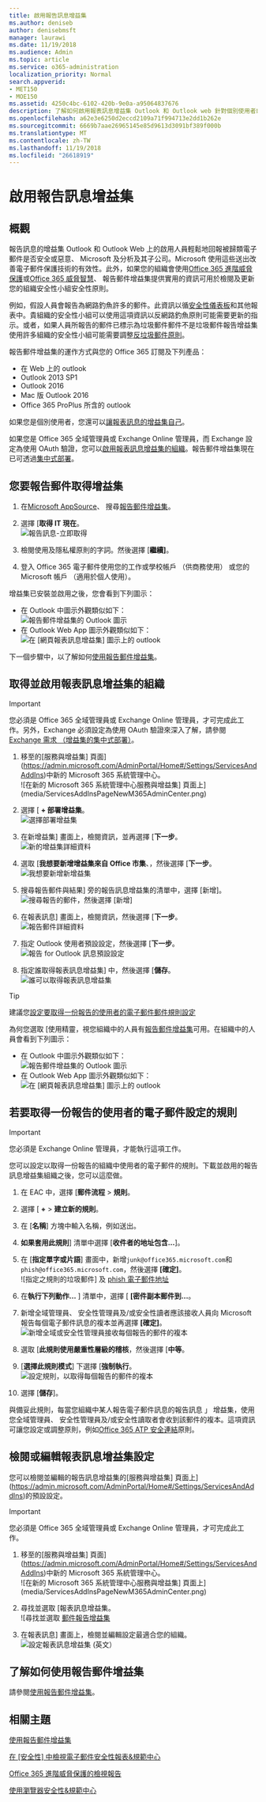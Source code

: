 ```yaml
---
title: 啟用報告訊息增益集
ms.author: deniseb
author: denisebmsft
manager: laurawi
ms.date: 11/19/2018
ms.audience: Admin
ms.topic: article
ms.service: o365-administration
localization_priority: Normal
search.appverid:
- MET150
- MOE150
ms.assetid: 4250c4bc-6102-420b-9e0a-a95064837676
description: 了解如何啟用報表訊息增益集 Outlook 和 Outlook web 針對個別使用者或整個組織。
ms.openlocfilehash: a62e3e6250d2eccd2109a71f994713e2dd1b262e
ms.sourcegitcommit: 6669b7aae26965145e85d9613d3091bf389f000b
ms.translationtype: MT
ms.contentlocale: zh-TW
ms.lasthandoff: 11/19/2018
ms.locfileid: "26618919"
---
```

# <a name="enable-the-report-message-add-in"></a>啟用報告訊息增益集

## <a name="overview"></a>概觀

報告訊息的增益集 Outlook 和 Outlook Web 上的啟用人員輕鬆地回報被歸類電子郵件是否安全或惡意、 Microsoft 及分析及其子公司。Microsoft 使用這些送出改善電子郵件保護技術的有效性。此外，如果您的組織會使用[Office 365 進階威脅保護](office-365-atp.md)或[Office 365 威脅智慧](office-365-ti.md)、 報告郵件增益集提供實用的資訊可用於檢閱及更新您的組織安全性小組安全性原則。 

例如，假設人員會報告為網路釣魚許多的郵件。此資訊以循[安全性儀表板](security-dashboard.md)和其他報表中。貴組織的安全性小組可以使用這項資訊以反網路釣魚原則可能需要更新的指示。或者，如果人員所報告的郵件已標示為垃圾郵件郵件不是垃圾郵件報告增益集使用許多組織的安全性小組可能需要調整[反垃圾郵件原則](configure-the-anti-spam-policies.md)。 

報告郵件增益集的運作方式與您的 Office 365 訂閱及下列產品：
 - 在 Web 上的 outlook
 - Outlook 2013 SP1
 - Outlook 2016
 - Mac 版 Outlook 2016
 - Office 365 ProPlus 所含的 outlook
  
如果您是個別使用者，您還可以[讓報表訊息的增益集自己](#get-the-report-message-add-in-for-yourself)。 
  
如果您是 Office 365 全域管理員或 Exchange Online 管理員，而 Exchange 設定為使用 OAuth 驗證，您可以[啟用報表訊息增益集的組織](#get-and-enable-the-report-message-add-in-for-your-organization)。報告郵件增益集現在已可透過[集中式部署](https://docs.microsoft.com/office365/admin/manage/centralized-deployment-of-add-ins)。
    
## <a name="get-the-report-message-add-in-for-yourself"></a>您要報告郵件取得增益集

1. 在[Microsoft AppSource](https://appsource.microsoft.com/marketplace/apps)、 搜尋[報告郵件增益集](https://appsource.microsoft.com/product/office/wa104381180)。
    
2. 選擇 [**取得 IT 現在**。<br/>![報告訊息-立即取得](media/ReportMessageGETITNOW.png)<br/> 
    
3. 檢閱使用及隱私權原則的字詞。然後選擇 [**繼續]**。 
    
4. 登入 Office 365 電子郵件使用您的工作或學校帳戶 （供商務使用） 或您的 Microsoft 帳戶 （適用於個人使用）。
    
增益集已安裝並啟用之後，您會看到下列圖示： 

- 在 Outlook 中圖示外觀類似如下： <br/> ![報告郵件增益集的 Outlook 圖示](media/OutlookReportMessageIcon.png)<br/>
- 在 Outlook Web App 圖示外觀類似如下：<br/>![在 [網頁報表訊息增益集] 圖示上的 outlook](media/d9326d0b-1769-4bc2-ae58-51f0ebc69a17.png)<br/>

下一個步驟中，以了解如何[使用報告郵件增益集](https://support.office.com/article/b5caa9f1-cdf3-4443-af8c-ff724ea719d2)。
  
## <a name="get-and-enable-the-report-message-add-in-for-your-organization"></a>取得並啟用報表訊息增益集的組織

> [!IMPORTANT]
> 您必須是 Office 365 全域管理員或 Exchange Online 管理員，才可完成此工作。另外，Exchange 必須設定為使用 OAuth 驗證來深入了解，請參閱[Exchange 需求 （增益集的集中式部署）](https://docs.microsoft.com/en-us/office365/admin/manage/centralized-deployment-of-add-ins&view=o365-worldwide#exchange-requirements)。 

1. 移至的[服務與增益集] 頁面](https://admin.microsoft.com/AdminPortal/Home#/Settings/ServicesAndAddIns)中新的 Microsoft 365 系統管理中心。<br/>![在新的 Microsoft 365 系統管理中心服務與增益集] 頁面上](media/ServicesAddInsPageNewM365AdminCenter.png)<br/> 
    
2. 選擇 [ **+ 部署增益集**。<br/>![選擇部署增益集](media/ServicesAddIns-ChooseDeployAddIn.png)<br/> 
    
3. 在新增益集] 畫面上，檢閱資訊，並再選擇 [**下一步**。<br/>![新的增益集詳細資料](media/NewAddInScreen1.png)<br/>
    
4. 選取 [**我想要新增增益集來自 Office 市集**、，然後選擇 [**下一步**。<br/>![我想要新增新增益集](media/NewAddInScreen2.png)<br/> 
    
5. 搜尋報告郵件與結果] 旁的報告訊息增益集的清單中，選擇 [新增]。<br/>![搜尋報告的郵件，然後選擇 [新增]](media/NewAddInScreen3.png)<br/>
    
6. 在報表訊息] 畫面上，檢閱資訊，然後選擇 [**下一步**。<br/>![報告郵件詳細資料](media/ReportMessageAdd-InNewScreen4.png)<br/>

7. 指定 Outlook 使用者預設設定，然後選擇 [**下一步**。<br/>![報告 for Outlook 訊息預設設定](media/ReportMessageOptionsScreen5.png)<br/>

8. 指定誰取得報表訊息增益集] 中，然後選擇 [**儲存**。 <br/>![誰可以取得報表訊息增益集](media/ReportMessageOptionsScreen6.png)<br/>

> [!TIP]
> 建議您[設定要取得一份報告的使用者的電子郵件郵件規則設定](#set-up-a-rule-to-get-a-copy-of-email-messages-reported-by-your-users)

為何您選取 [使用精靈，視您組織中的人員有[報告郵件增益集](https://support.office.com/article/b5caa9f1-cdf3-4443-af8c-ff724ea719d2)可用。在組織中的人員會看到下列圖示： 

- 在 Outlook 中圖示外觀類似如下： <br/> ![報告郵件增益集的 Outlook 圖示](media/OutlookReportMessageIcon.png)<br/>
- 在 Outlook Web App 圖示外觀類似如下：<br/>![在 [網頁報表訊息增益集] 圖示上的 outlook](media/d9326d0b-1769-4bc2-ae58-51f0ebc69a17.png)<br/>

## <a name="set-up-a-rule-to-get-a-copy-of-email-messages-reported-by-your-users"></a>若要取得一份報告的使用者的電子郵件設定的規則

> [!IMPORTANT]
> 您必須是 Exchange Online 管理員，才能執行這項工作。
  
您可以設定以取得一份報告的組織中使用者的電子郵件的規則。下載並啟用的報告訊息增益集組織之後，您可以這麼做。
  
1. 在 EAC 中，選擇 [**郵件流程** \> **規則**。 
    
2. 選擇 [ **+** \> **建立新的規則**。 
    
3. 在 [**名稱**] 方塊中輸入名稱，例如送出。
    
4. **如果套用此規則**] 清單中選擇 [**收件者的地址包含...**]。 
    
5. 在 [**指定單字或片語**] 畫面中，新增`junk@office365.microsoft.com`和`phish@office365.microsoft.com`，然後選擇 **[確定]**。<br/>![指定之規則的垃圾郵件] 及 [phish 電子郵件地址](media/018c1833-f336-4333-a45c-f2e8b75cd698.png)<br/>
  
6. 在**執行下列動作...** ] 清單中，選擇 [ **[密件副本郵件到...**。 
    
7. 新增全域管理員、 安全性管理員及/或安全性讀者應該接收人員向 Microsoft 報告每個電子郵件訊息的複本並再選擇 **[確定]**。<br/>![新增全域或安全性管理員接收每個報告的郵件的複本](media/a91ab9d1-66f2-4a2e-9dc1-f9f81a2298ad.png)<br/>
  
8. 選取 [**此規則使用嚴重性層級的稽核**，然後選擇 [**中等**。 
    
9. [**選擇此規則模式**] 下選擇 [**強制執行**。<br/>![設定規則，以取得每個報告的郵件的複本](media/f1cd95ce-e40d-4a8a-8f48-893469eba691.png)<br/>
  
10. 選擇 [**儲存**]。 
    
與備妥此規則，每當您組織中某人報告電子郵件訊息的報告訊息 」 增益集，使用您全域管理員、 安全性管理員及/或安全性讀取者會收到該郵件的複本。這項資訊可讓您設定或調整原則，例如[Office 365 ATP 安全連結](atp-safe-links.md)原則。 

## <a name="review-or-edit-settings-for-the-report-message-add-in"></a>檢閱或編輯報表訊息增益集設定

您可以檢閱並編輯的報告訊息增益集的[服務與增益集] 頁面上](https://admin.microsoft.com/AdminPortal/Home#/Settings/ServicesAndAddIns)的預設設定。 

> [!IMPORTANT]
> 您必須是 Office 365 全域管理員或 Exchange Online 管理員，才可完成此工作。
    
1. 移至的[服務與增益集] 頁面](https://admin.microsoft.com/AdminPortal/Home#/Settings/ServicesAndAddIns)中新的 Microsoft 365 系統管理中心。<br/>![在新的 Microsoft 365 系統管理中心服務與增益集] 頁面上](media/ServicesAddInsPageNewM365AdminCenter.png)<br/>

2. 尋找並選取 [報表訊息增益集。<br/>![尋找並選取 [郵件報告增益集](media/FindReportMessageAddIn.png)<br/> 
    
3. 在報表訊息] 畫面上，檢閱並編輯設定最適合您的組織。<br/>![設定報表訊息增益集 (英文）](media/EditReportMessageAddIn.png)<br/> 

## <a name="learn-how-to-use-the-report-message-add-in"></a>了解如何使用報告郵件增益集

請參閱[使用報告郵件增益集](https://support.office.com/article/b5caa9f1-cdf3-4443-af8c-ff724ea719d2)。
  
## <a name="related-topics"></a>相關主題

[使用報告郵件增益集](https://support.office.com/article/b5caa9f1-cdf3-4443-af8c-ff724ea719d2)
  
[在 [安全性] 中檢視電子郵件安全性報表&amp;規範中心](view-email-security-reports.md)

[Office 365 進階威脅保護的檢視報告](view-reports-for-atp.md)

[使用瀏覽器安全性&amp;規範中心](use-explorer-in-security-and-compliance.md)
  

